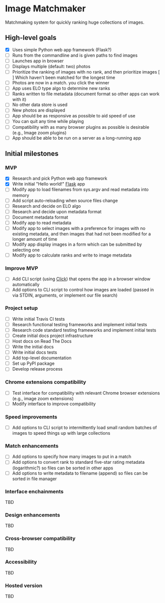 # Image Matchmaker

Matchmaking system for quickly ranking huge collections of images.

## High-level goals

- [x] Uses simple Python web app framework (Flask?)
- [ ] Runs from the commandline and is given paths to find images
- [ ] Launches app in browser
- [ ] Displays multiple (default: two) photos
- [ ] Prioritize the ranking of images with no rank, and then prioritize images
  [ ] Which haven't been matched for the longest time
- [ ] Photos are now in a match. you click the winner
- [ ] App uses ELO type algo to determine new ranks
- [ ] Ranks written to file metadata (document format so other apps can work
  with it)
- [ ] No other data store is used
- [ ] New photos are displayed
- [ ] App should be as responsive as possible to aid speed of use
- [ ] You can quit any time while playing
- [ ] Compatibility with as many browser plugins as possible is desirable (e.g.,
  Image zoom plugins)
- [ ] App should be able to be run on a server as a long-running app

## Initial milestones

### MVP


- [x] Research and pick Python web app framework
- [x] Write initial "Hello world!"
  [Flask](https://www.palletsprojects.com/p/flask/) app
- [ ] Modify app to load filenames from sys.argv and read metadata into memory
- [ ] Add script auto-reloading when source files change
- [ ] Research and decide on ELO algo
- [ ] Research and decide upon metadata format
- [ ] Document metadata format
- [ ] Modify app to read metadata
- [ ] Modify app to select images with a preference for images with no existing
  metadata, and then images that had not been modified for a longer amount of
  time
- [ ] Modify app display images in a form which can be submitted by selecting one
- [ ] Modify app to calculate ranks and write to image metadata

### Improve MVP

- [ ] Add CLI script (using
  [Click](https://www.palletsprojects.com/p/click/)) that opens the app in a
  browser window automatically
- [ ] Add options to CLI script to control how images are loaded (passed in via
  STDIN, arguments, or implement our file search)

### Project setup

- [ ] Write initial Travis CI tests
- [ ] Research functional testing frameworks and implement initial tests
- [ ] Research code standard testing frameworks and implement initial tests
- [ ] Create initial docs project infrastructure
- [ ] Host docs on Read The Docs
- [ ] Write the initial docs
- [ ] Write initial docs tests
- [ ] Add top-level documentation
- [ ] Set up PyPI package
- [ ] Develop release process

### Chrome extensions compatibility

- [ ] Test interface for compatibility with relevant Chrome browser extensions
  (e.g., image zoom extensions)
- [ ] Modify interface to improve compatibility

### Speed improvements

- [ ] Add options to CLI script to intermittently load small random batches of
  images to speed things up with large collections

### Match enhancements

- [ ] Add options to specify how many images to put in a match
- [ ] Add options to convert rank to standard five-star rating metadata
  (logarithmic?) so files can be sorted in other apps
- [ ] Add options to write metadata to filename (append) so files can be sorted
  in file manager

### Interface enchainments

TBD

### Design enhancements

TBD

### Cross-browser compatibility

TBD

### Accessibility

TBD

### Hosted version

TBD
